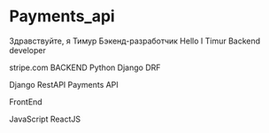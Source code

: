 # Payments_api

Здравствуйте, я Тимур Бэкенд-разработчик
Hello I Timur Backend developer


stripe.com
BACKEND Python Django DRF

Django RestAPI 
Payments API


FrontEnd

JavaScript
ReactJS



